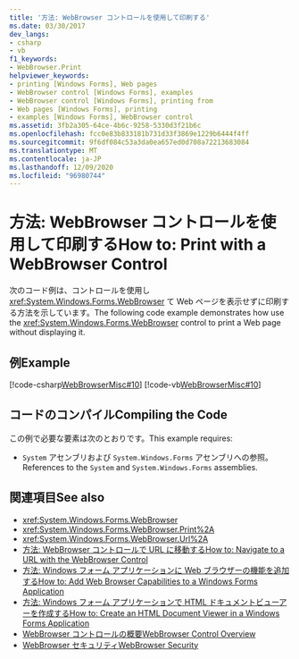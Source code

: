 ```yaml
---
title: '方法: WebBrowser コントロールを使用して印刷する'
ms.date: 03/30/2017
dev_langs:
- csharp
- vb
f1_keywords:
- WebBrowser.Print
helpviewer_keywords:
- printing [Windows Forms], Web pages
- WebBrowser control [Windows Forms], examples
- WebBrowser control [Windows Forms], printing from
- Web pages [Windows Forms], printing
- examples [Windows Forms], WebBrowser control
ms.assetid: 3fb2a305-64ce-4b6c-9258-5330d3f21b6c
ms.openlocfilehash: fcc0e83b833181b731d33f3869e1229b6444f4ff
ms.sourcegitcommit: 9f6df084c53a3da0ea657ed0d708a72213683084
ms.translationtype: MT
ms.contentlocale: ja-JP
ms.lasthandoff: 12/09/2020
ms.locfileid: "96980744"
---
```

# <a name="how-to-print-with-a-webbrowser-control"></a><span data-ttu-id="48127-102">方法: WebBrowser コントロールを使用して印刷する</span><span class="sxs-lookup"><span data-stu-id="48127-102">How to: Print with a WebBrowser Control</span></span>
<span data-ttu-id="48127-103">次のコード例は、コントロールを使用し <xref:System.Windows.Forms.WebBrowser> て Web ページを表示せずに印刷する方法を示しています。</span><span class="sxs-lookup"><span data-stu-id="48127-103">The following code example demonstrates how use the <xref:System.Windows.Forms.WebBrowser> control to print a Web page without displaying it.</span></span>  
  
## <a name="example"></a><span data-ttu-id="48127-104">例</span><span class="sxs-lookup"><span data-stu-id="48127-104">Example</span></span>  
 [!code-csharp[WebBrowserMisc#10](~/samples/snippets/csharp/VS_Snippets_Winforms/WebBrowserMisc/CS/WebBrowserMisc.cs#10)]
 [!code-vb[WebBrowserMisc#10](~/samples/snippets/visualbasic/VS_Snippets_Winforms/WebBrowserMisc/vb/WebBrowserMisc.vb#10)]  
  
## <a name="compiling-the-code"></a><span data-ttu-id="48127-105">コードのコンパイル</span><span class="sxs-lookup"><span data-stu-id="48127-105">Compiling the Code</span></span>  
 <span data-ttu-id="48127-106">この例で必要な要素は次のとおりです。</span><span class="sxs-lookup"><span data-stu-id="48127-106">This example requires:</span></span>  
  
- <span data-ttu-id="48127-107">`System` アセンブリおよび `System.Windows.Forms` アセンブリへの参照。</span><span class="sxs-lookup"><span data-stu-id="48127-107">References to the `System` and `System.Windows.Forms` assemblies.</span></span>  
  
## <a name="see-also"></a><span data-ttu-id="48127-108">関連項目</span><span class="sxs-lookup"><span data-stu-id="48127-108">See also</span></span>

- <xref:System.Windows.Forms.WebBrowser>
- <xref:System.Windows.Forms.WebBrowser.Print%2A>
- <xref:System.Windows.Forms.WebBrowser.Url%2A>
- [<span data-ttu-id="48127-109">方法: WebBrowser コントロールで URL に移動する</span><span class="sxs-lookup"><span data-stu-id="48127-109">How to: Navigate to a URL with the WebBrowser Control</span></span>](how-to-navigate-to-a-url-with-the-webbrowser-control.md)
- [<span data-ttu-id="48127-110">方法: Windows フォーム アプリケーションに Web ブラウザーの機能を追加する</span><span class="sxs-lookup"><span data-stu-id="48127-110">How to: Add Web Browser Capabilities to a Windows Forms Application</span></span>](how-to-add-web-browser-capabilities-to-a-windows-forms-application.md)
- [<span data-ttu-id="48127-111">方法: Windows フォーム アプリケーションで HTML ドキュメントビューアーを作成する</span><span class="sxs-lookup"><span data-stu-id="48127-111">How to: Create an HTML Document Viewer in a Windows Forms Application</span></span>](how-to-create-an-html-document-viewer-in-a-windows-forms-application.md)
- [<span data-ttu-id="48127-112">WebBrowser コントロールの概要</span><span class="sxs-lookup"><span data-stu-id="48127-112">WebBrowser Control Overview</span></span>](webbrowser-control-overview.md)
- [<span data-ttu-id="48127-113">WebBrowser セキュリティ</span><span class="sxs-lookup"><span data-stu-id="48127-113">WebBrowser Security</span></span>](webbrowser-security.md)
